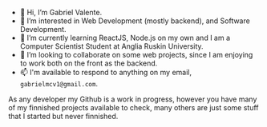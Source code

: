 - 👋 Hi, I’m Gabriel Valente.
- 👀 I’m interested in Web Development (mostly backend), and Software Development.
- 🌱 I’m currently learning ReactJS, Node.js on my own and I am a Computer Scientist Student at Anglia Ruskin University.
- 💞️ I’m looking to collaborate on some web projects, since I am enjoying to work both on the front as the backend.
- 📫 I'm available to respond to anything on my email, `gabrielmcv1@gmail.com`.

As any developer my Github is a work in progress, however you have many of my finnished projects available to check, many others are just some stuff that I started but never finnished.


<!---
Muhdo/Muhdo is a ✨ special ✨ repository because its `README.md` (this file) appears on your GitHub profile.
You can click the Preview link to take a look at your changes.
--->
